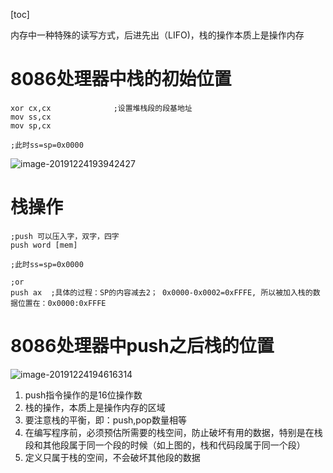 [toc]

内存中一种特殊的读写方式，后进先出（LIFO)，栈的操作本质上是操作内存

# 8086处理器中栈的初始位置

```assembly
xor cx,cx              ;设置堆栈段的段基地址
mov ss,cx
mov sp,cx

;此时ss=sp=0x0000
```

![image-20191224193942427](/Users/chenyansong/Documents/note/images/linux/tixijiegou/image-20191224193942427.png)




# 栈操作

```assembly
;push 可以压入字，双字，四字
push word [mem]

;此时ss=sp=0x0000

;or
push ax  ;具体的过程：SP的内容减去2； 0x0000-0x0002=0xFFFE, 所以被加入栈的数据位置在：0x0000:0xFFFE
```



# 8086处理器中push之后栈的位置

![image-20191224194616314](/Users/chenyansong/Documents/note/images/linux/tixijiegou/image-20191224194616314.png)

1. push指令操作的是16位操作数
2. 栈的操作，本质上是操作内存的区域
3. 要注意栈的平衡，即：push,pop数量相等
4. 在编写程序前，必须预估所需要的栈空间，防止破坏有用的数据，特别是在栈段和其他段属于同一个段的时候（如上图的，栈和代码段属于同一个段）
5. 定义只属于栈的空间，不会破坏其他段的数据